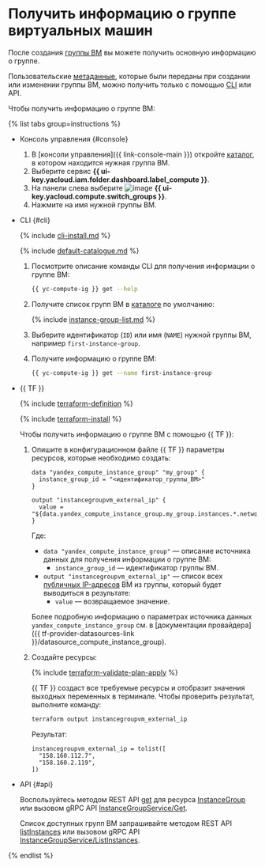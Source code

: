 # Получить информацию о группе виртуальных машин

После создания [группы ВМ](../../concepts/instance-groups/index.md) вы можете получить основную информацию о группе.

Пользовательские [метаданные](../../concepts/vm-metadata.md), которые были переданы при создании или изменении группы ВМ, можно получить только с помощью [CLI](../../../cli/) или API.

Чтобы получить информацию о группе ВМ:

{% list tabs group=instructions %}

- Консоль управления {#console}

  1. В [консоли управления]({{ link-console-main }}) откройте [каталог](../../../resource-manager/concepts/resources-hierarchy.md#folder), в котором находится нужная группа ВМ.
  1. Выберите сервис **{{ ui-key.yacloud.iam.folder.dashboard.label_compute }}**.
  1. На панели слева выберите ![image](../../../_assets/console-icons/layers-3-diagonal.svg) **{{ ui-key.yacloud.compute.switch_groups }}**.
  1. Нажмите на имя нужной группы ВМ.

- CLI {#cli}

  {% include [cli-install.md](../../../_includes/cli-install.md) %}

  {% include [default-catalogue.md](../../../_includes/default-catalogue.md) %}

  1. Посмотрите описание команды CLI для получения информации о группе ВМ:

     ```bash
     {{ yc-compute-ig }} get --help
     ```

  1. Получите список групп ВМ в [каталоге](../../../resource-manager/concepts/resources-hierarchy.md#folder) по умолчанию:

     {% include [instance-group-list.md](../../../_includes/instance-groups/instance-group-list.md) %}

  1. Выберите идентификатор (`ID`) или имя (`NAME`) нужной группы ВМ, например `first-instance-group`.
  1. Получите информацию о группе ВМ:

     ```bash
     {{ yc-compute-ig }} get --name first-instance-group
     ```

- {{ TF }}

  {% include [terraform-definition](../../../_tutorials/_tutorials_includes/terraform-definition.md) %}

  {% include [terraform-install](../../../_includes/terraform-install.md) %}

  Чтобы получить информацию о группе ВМ с помощью {{ TF }}:
  1. Опишите в конфигурационном файле {{ TF }} параметры ресурсов, которые необходимо создать:

     ```hcl
     data "yandex_compute_instance_group" "my_group" {
       instance_group_id = "<идентификатор_группы_ВМ>"
     }

     output "instancegroupvm_external_ip" {
       value = "${data.yandex_compute_instance_group.my_group.instances.*.network_interface.0.nat_ip_address}"
     }
     ```

     Где:
     * `data "yandex_compute_instance_group"` — описание источника данных для получения информации о группе ВМ:
       * `instance_group_id` — идентификатор группы ВМ.
     * `output "instancegroupvm_external_ip"` — список всех [публичных IP-адресов](../../../vpc/concepts/address.md#public-addresses) ВМ из группы, который будет выводиться в результате:
       * `value` — возвращаемое значение.

     Более подробную информацию о параметрах источника данных `yandex_compute_instance_group` см. в [документации провайдера]({{ tf-provider-datasources-link }}/datasource_compute_instance_group).
  1. Создайте ресурсы:

     {% include [terraform-validate-plan-apply](../../../_tutorials/_tutorials_includes/terraform-validate-plan-apply.md) %}

     {{ TF }} создаст все требуемые ресурсы и отобразит значения выходных переменных в терминале. Чтобы проверить результат, выполните команду:

     ```bash
     terraform output instancegroupvm_external_ip
     ```

     Результат:

     ```text
     instancegroupvm_external_ip = tolist([
       "158.160.112.7",
       "158.160.2.119",
     ])
     ```

- API {#api}

  Воспользуйтесь методом REST API [get](../../api-ref/InstanceGroup/get.md) для ресурса [InstanceGroup](../../api-ref/InstanceGroup/index.md) или вызовом gRPC API [InstanceGroupService/Get](../../api-ref/grpc/instance_group_service.md#Get).

  Список доступных групп ВМ запрашивайте методом REST API [listInstances](../../api-ref/InstanceGroup/listInstances.md) или вызовом gRPC API [InstanceGroupService/ListInstances](../../api-ref/grpc/instance_group_service.md#ListInstances).

{% endlist %}